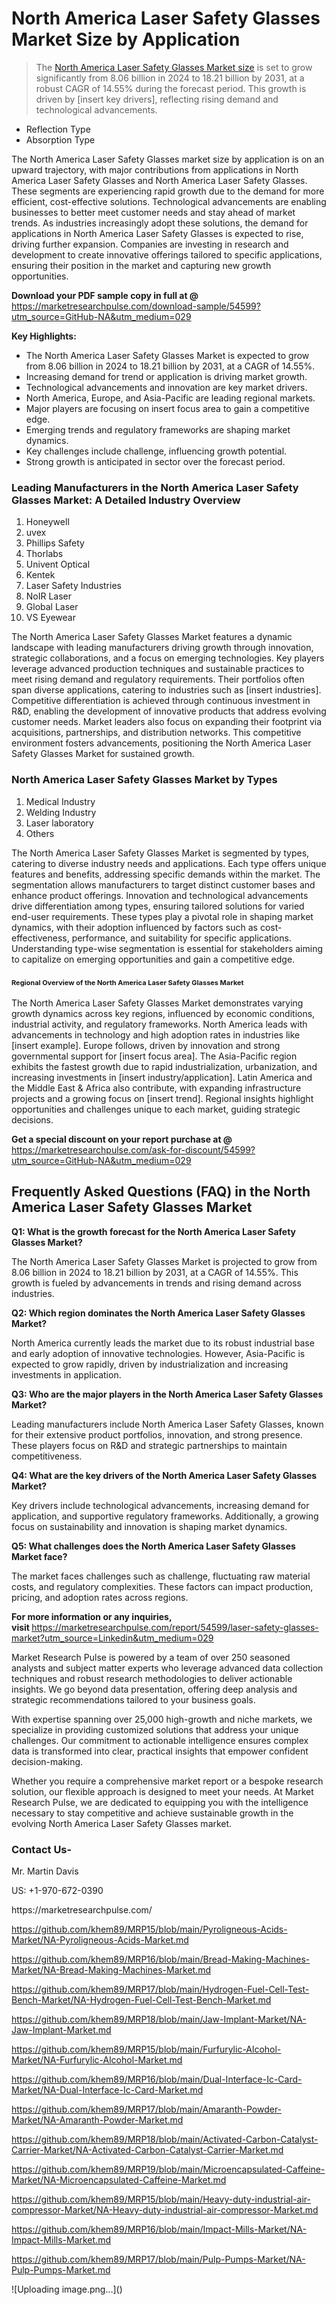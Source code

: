 <h1>North America Laser Safety Glasses Market&nbsp;Size by Application</h1><blockquote><p>The <a href="https://marketresearchpulse.com/download-sample/54599?utm_source=GitHub-NA&amp;utm_medium=029">North America Laser Safety Glasses Market size</a> is set to grow significantly from 8.06 billion in 2024 to 18.21 billion by 2031, at a robust CAGR of 14.55% during the forecast period. This growth is driven by [insert key drivers], reflecting rising demand and technological advancements.</p></blockquote><ul><li>Reflection Type<li> Absorption Type</li></ul><p>The North America Laser Safety Glasses market size by application is on an upward trajectory, with major contributions from applications in North America Laser Safety Glasses and North America Laser Safety Glasses. These segments are experiencing rapid growth due to the demand for more efficient, cost-effective solutions. Technological advancements are enabling businesses to better meet customer needs and stay ahead of market trends. As industries increasingly adopt these solutions, the demand for applications in North America Laser Safety Glasses is expected to rise, driving further expansion. Companies are investing in research and development to create innovative offerings tailored to specific applications, ensuring their position in the market and capturing new growth opportunities.</p><p><strong>Download your PDF sample copy in full at @ </strong><a href="https://marketresearchpulse.com/download-sample/54599?utm_source=GitHub-NA&amp;utm_medium=029">https://marketresearchpulse.com/download-sample/54599?utm_source=GitHub-NA&amp;utm_medium=029</a></p><p><strong>Key Highlights: </strong></p><ul><li>The North America Laser Safety Glasses Market is expected to grow from 8.06 billion in 2024 to 18.21 billion by 2031, at a CAGR of 14.55%.</li><li>Increasing demand for trend or application is driving market growth.</li><li>Technological advancements and innovation are key market drivers.</li><li>North America, Europe, and Asia-Pacific are leading regional markets.</li><li>Major players are focusing on insert focus area to gain a competitive edge.</li><li>Emerging trends and regulatory frameworks are shaping market dynamics.</li><li>Key challenges include challenge, influencing growth potential.</li><li>Strong growth is anticipated in sector over the forecast period.</li></ul><h3>Leading Manufacturers in the North America Laser Safety Glasses Market: A Detailed Industry Overview</h3><ol><li>Honeywell</li><li>uvex</li><li>Phillips Safety</li><li>Thorlabs</li><li>Univent Optical</li><li>Kentek</li><li>Laser Safety Industries</li><li>NoIR Laser</li><li>Global Laser</li><li>VS Eyewear</li></ol><div class="flex max-w-full flex-col flex-grow"><div class="min-h-8 text-message flex w-full flex-col items-end gap-2 whitespace-normal break-words [.text-message+&amp;]:mt-5" dir="auto" data-message-author-role="assistant" data-message-id="fd8432e4-4910-450d-b182-61b7bfb0a01f" data-message-model-slug="gpt-4o"><div class="flex w-full flex-col gap-1 empty:hidden first:pt-[3px]"><div class="markdown prose w-full break-words dark:prose-invert light"><p>The North America Laser Safety Glasses Market features a dynamic landscape with leading manufacturers driving growth through innovation, strategic collaborations, and a focus on emerging technologies. Key players leverage advanced production techniques and sustainable practices to meet rising demand and regulatory requirements. Their portfolios often span diverse applications, catering to industries such as [insert industries]. Competitive differentiation is achieved through continuous investment in R&amp;D, enabling the development of innovative products that address evolving customer needs. Market leaders also focus on expanding their footprint via acquisitions, partnerships, and distribution networks. This competitive environment fosters advancements, positioning the North America Laser Safety Glasses Market for sustained growth.</p></div></div></div></div><h3>North America Laser Safety Glasses Market by Types</h3><ol><li>Medical Industry<li> Welding Industry<li> Laser laboratory<li> Others</li></ol><div class="flex max-w-full flex-col flex-grow"><div class="min-h-8 text-message flex w-full flex-col items-end gap-2 whitespace-normal break-words [.text-message+&amp;]:mt-5" dir="auto" data-message-author-role="assistant" data-message-id="084470be-0bb7-4664-bddf-5156b4f41249" data-message-model-slug="gpt-4o-mini"><div class="flex w-full flex-col gap-1 empty:hidden first:pt-[3px]"><div class="markdown prose w-full break-words dark:prose-invert light"><p>The North America Laser Safety Glasses Market is segmented by types, catering to diverse industry needs and applications. Each type offers unique features and benefits, addressing specific demands within the market. The segmentation allows manufacturers to target distinct customer bases and enhance product offerings. Innovation and technological advancements drive differentiation among types, ensuring tailored solutions for varied end-user requirements. These types play a pivotal role in shaping market dynamics, with their adoption influenced by factors such as cost-effectiveness, performance, and suitability for specific applications. Understanding type-wise segmentation is essential for stakeholders aiming to capitalize on emerging opportunities and gain a competitive edge.</p></div></div></div></div><h3><span style="font-size: 11px;">Regional Overview of the North America Laser Safety Glasses Market</span></h3><div class="flex max-w-full flex-col flex-grow"><div class="min-h-8 text-message flex w-full flex-col items-end gap-2 whitespace-normal break-words [.text-message+&amp;]:mt-5" dir="auto" data-message-author-role="assistant" data-message-id="e9038762-ce64-4e30-91c9-9bd413514231" data-message-model-slug="gpt-4o-mini"><div class="flex w-full flex-col gap-1 empty:hidden first:pt-[3px]"><div class="markdown prose w-full break-words dark:prose-invert light"><p>The North America Laser Safety Glasses Market demonstrates varying growth dynamics across key regions, influenced by economic conditions, industrial activity, and regulatory frameworks. North America leads with advancements in technology and high adoption rates in industries like [insert example]. Europe follows, driven by innovation and strong governmental support for [insert focus area]. The Asia-Pacific region exhibits the fastest growth due to rapid industrialization, urbanization, and increasing investments in [insert industry/application]. Latin America and the Middle East &amp; Africa also contribute, with expanding infrastructure projects and a growing focus on [insert trend]. Regional insights highlight opportunities and challenges unique to each market, guiding strategic decisions.</p></div></div></div></div><p><strong>Get a special discount on your report purchase at @ </strong><a href="https://marketresearchpulse.com/ask-for-discount/54599?utm_source=GitHub-NA&amp;utm_medium=029">https://marketresearchpulse.com/ask-for-discount/54599?utm_source=GitHub-NA&amp;utm_medium=029</a></p><h2>Frequently Asked Questions (FAQ) in the North America Laser Safety Glasses Market</h2><p><strong>Q1: What is the growth forecast for the North America Laser Safety Glasses Market?</strong></p><p>The North America Laser Safety Glasses Market is projected to grow from 8.06 billion in 2024 to 18.21 billion by 2031, at a CAGR of 14.55%. This growth is fueled by advancements in trends and rising demand across industries.</p><p><strong>Q2: Which region dominates the North America Laser Safety Glasses Market?</strong></p><p>North America currently leads the market due to its robust industrial base and early adoption of innovative technologies. However, Asia-Pacific is expected to grow rapidly, driven by industrialization and increasing investments in application.</p><p><strong>Q3: Who are the major players in the North America Laser Safety Glasses Market?</strong></p><p>Leading manufacturers include North America Laser Safety Glasses, known for their extensive product portfolios, innovation, and strong presence. These players focus on R&amp;D and strategic partnerships to maintain competitiveness.</p><p><strong>Q4: What are the key drivers of the North America Laser Safety Glasses Market?</strong></p><p>Key drivers include technological advancements, increasing demand for application, and supportive regulatory frameworks. Additionally, a growing focus on sustainability and innovation is shaping market dynamics.</p><p><strong>Q5: What challenges does the North America Laser Safety Glasses Market face?</strong></p><p>The market faces challenges such as challenge, fluctuating raw material costs, and regulatory complexities. These factors can impact production, pricing, and adoption rates across regions.</p><p><strong>For more information or any inquiries, visit&nbsp;</strong><a href="https://marketresearchpulse.com/report/54599/laser-safety-glasses-market?utm_source=Linkedin&utm_medium=029">https://marketresearchpulse.com/report/54599/laser-safety-glasses-market?utm_source=Linkedin&utm_medium=029</a></p><p>Market Research Pulse is powered by a team of over 250 seasoned analysts and subject matter experts who leverage advanced data collection techniques and robust research methodologies to deliver actionable insights. We go beyond data presentation, offering deep analysis and strategic recommendations tailored to your business goals.</p><p>With expertise spanning over 25,000 high-growth and niche markets, we specialize in providing customized solutions that address your unique challenges. Our commitment to actionable intelligence ensures complex data is transformed into clear, practical insights that empower confident decision-making.</p><p>Whether you require a comprehensive market report or a bespoke research solution, our flexible approach is designed to meet your needs. At Market Research Pulse, we are dedicated to equipping you with the intelligence necessary to stay competitive and achieve sustainable growth in the evolving North America Laser Safety Glasses market.</p><h3><strong>Contact Us-</strong></h3><p>Mr. Martin Davis</p><p>US: +1-970-672-0390</p><p>https://marketresearchpulse.com/</p><p><a href="https://github.com/khem89/MRP15/blob/main/Pyroligneous-Acids-Market/NA-Pyroligneous-Acids-Market.md">https://github.com/khem89/MRP15/blob/main/Pyroligneous-Acids-Market/NA-Pyroligneous-Acids-Market.md</a></p><p><a href="https://github.com/khem89/MRP16/blob/main/Bread-Making-Machines-Market/NA-Bread-Making-Machines-Market.md">https://github.com/khem89/MRP16/blob/main/Bread-Making-Machines-Market/NA-Bread-Making-Machines-Market.md</a></p><p><a href="https://github.com/khem89/MRP17/blob/main/Hydrogen-Fuel-Cell-Test-Bench-Market/NA-Hydrogen-Fuel-Cell-Test-Bench-Market.md">https://github.com/khem89/MRP17/blob/main/Hydrogen-Fuel-Cell-Test-Bench-Market/NA-Hydrogen-Fuel-Cell-Test-Bench-Market.md</a></p><p><a href="https://github.com/khem89/MRP18/blob/main/Jaw-Implant-Market/NA-Jaw-Implant-Market.md">https://github.com/khem89/MRP18/blob/main/Jaw-Implant-Market/NA-Jaw-Implant-Market.md</a></p><p><a href="https://github.com/khem89/MRP15/blob/main/Furfurylic-Alcohol-Market/NA-Furfurylic-Alcohol-Market.md">https://github.com/khem89/MRP15/blob/main/Furfurylic-Alcohol-Market/NA-Furfurylic-Alcohol-Market.md</a></p><p><a href="https://github.com/khem89/MRP16/blob/main/Dual-Interface-Ic-Card-Market/NA-Dual-Interface-Ic-Card-Market.md">https://github.com/khem89/MRP16/blob/main/Dual-Interface-Ic-Card-Market/NA-Dual-Interface-Ic-Card-Market.md</a></p><p><a href="https://github.com/khem89/MRP17/blob/main/Amaranth-Powder-Market/NA-Amaranth-Powder-Market.md">https://github.com/khem89/MRP17/blob/main/Amaranth-Powder-Market/NA-Amaranth-Powder-Market.md</a></p><p><a href="https://github.com/khem89/MRP18/blob/main/Activated-Carbon-Catalyst-Carrier-Market/NA-Activated-Carbon-Catalyst-Carrier-Market.md">https://github.com/khem89/MRP18/blob/main/Activated-Carbon-Catalyst-Carrier-Market/NA-Activated-Carbon-Catalyst-Carrier-Market.md</a></p><p><a href="https://github.com/khem89/MRP19/blob/main/Microencapsulated-Caffeine-Market/NA-Microencapsulated-Caffeine-Market.md">https://github.com/khem89/MRP19/blob/main/Microencapsulated-Caffeine-Market/NA-Microencapsulated-Caffeine-Market.md</a></p><p><a href="https://github.com/khem89/MRP15/blob/main/Heavy-duty-industrial-air-compressor-Market/NA-Heavy-duty-industrial-air-compressor-Market.md">https://github.com/khem89/MRP15/blob/main/Heavy-duty-industrial-air-compressor-Market/NA-Heavy-duty-industrial-air-compressor-Market.md</a></p><p><a href="https://github.com/khem89/MRP16/blob/main/Impact-Mills-Market/NA-Impact-Mills-Market.md">https://github.com/khem89/MRP16/blob/main/Impact-Mills-Market/NA-Impact-Mills-Market.md</a></p><p><a href="https://github.com/khem89/MRP17/blob/main/Pulp-Pumps-Market/NA-Pulp-Pumps-Market.md">https://github.com/khem89/MRP17/blob/main/Pulp-Pumps-Market/NA-Pulp-Pumps-Market.md</a></p>
![Uploading image.png…]()
